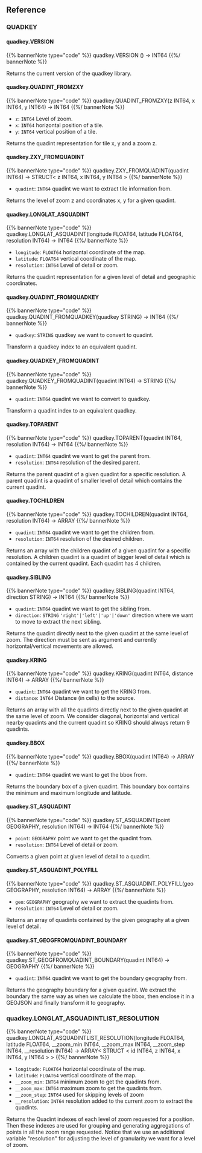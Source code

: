 ## Reference

### QUADKEY

#### quadkey.VERSION

{{% bannerNote type="code" %}}
quadkey.VERSION () -> INT64
{{%/ bannerNote %}}

Returns the current version of the quadkey library.

#### quadkey.QUADINT_FROMZXY

{{% bannerNote type="code" %}}
quadkey.QUADINT_FROMZXY(z INT64, x INT64, y INT64) -> INT64
{{%/ bannerNote %}}

* `z`: `INT64` Level of zoom.
* `x`: `INT64` horizontal position of a tile.
* `y`: `INT64` vertical position of a tile.

Returns the quadint representation for tile x, y and a zoom z.

#### quadkey.ZXY_FROMQUADINT

{{% bannerNote type="code" %}}
quadkey.ZXY_FROMQUADINT(quadint INT64) -> STRUCT< z INT64, x INT64, y INT64 >
{{%/ bannerNote %}}

* `quadint`: `INT64` quadint we want to extract tile information from.

Returns the level of zoom z and coordinates x, y for a given quadint.

#### quadkey.LONGLAT_ASQUADINT

{{% bannerNote type="code" %}}
quadkey.LONGLAT_ASQUADINT(longitude FLOAT64, latitude FLOAT64, resolution INT64) -> INT64
{{%/ bannerNote %}}

* `longitude`: `FLOAT64` horizontal coordinate of the map.
* `latitude`: `FLOAT64` vertical coordinate of the map.
* `resolution`: `INT64` Level of detail or zoom.

Returns the quadint representation for a given level of detail and geographic coordinates.

#### quadkey.QUADINT_FROMQUADKEY

{{% bannerNote type="code" %}}
quadkey.QUADINT_FROMQUADKEY(quadkey STRING) -> INT64
{{%/ bannerNote %}}

* `quadkey`: `STRING` quadkey we want to convert to quadint.

Transform a quadkey index to an equivalent quadint.

#### quadkey.QUADKEY_FROMQUADINT

{{% bannerNote type="code" %}}
quadkey.QUADKEY_FROMQUADINT(quadint INT64) -> STRING
{{%/ bannerNote %}}

* `quadint`: `INT64` quadint we want to convert to quadkey.

Transform a quadint index to an equivalent quadkey.

#### quadkey.TOPARENT

{{% bannerNote type="code" %}}
quadkey.TOPARENT(quadint INT64, resolution INT64) -> INT64
{{%/ bannerNote %}}

* `quadint`: `INT64`    quadint we want to get the parent from.
* `resolution`: `INT64` resolution of the desired parent.

Returns the parent quadint of a given quadint for a specific resolution. A parent quadint is a quadint of smaller level of detail which contains the current quadint.

#### quadkey.TOCHILDREN

{{% bannerNote type="code" %}}
quadkey.TOCHILDREN(quadint INT64, resolution INT64) -> ARRAY<INT64>
{{%/ bannerNote %}}

* `quadint`: `INT64` quadint we want to get the children from.
* `resolution`: `INT64` resolution of the desired children.

Returns an array with the children quadint of a given quadint for a specific resolution. A children quadint is a quadint of bigger level of detail which is contained by the current quadint. Each quadint has 4 children.

#### quadkey.SIBLING

{{% bannerNote type="code" %}}
quadkey.SIBLING(quadint INT64, direction STRING) -> INT64
{{%/ bannerNote %}}

* `quadint`: `INT64` quadint we want to get the sibling from.
* `direction`: `STRING` <code>'right'|'left'|'up'|'down'</code> direction where we want to move to extract the next sibling. 

Returns the quadint directly next to the given quadint at the same level of zoom. The direction must be sent as argument and currently horizontal/vertical movements are allowed.

#### quadkey.KRING

{{% bannerNote type="code" %}}
quadkey.KRING(quadint INT64, distance INT64) -> ARRAY<INT64>
{{%/ bannerNote %}}

* `quadint`: `INT64` quadint we want to get the KRING from.
* `distance`: `INT64` Distance (in cells) to the source.

Returns an array with all the quadints directly next to the given quadint at the same level of zoom. We consider diagonal, horizontal and vertical nearby quadints and the current quadint so KRING should always return 9 quadints.

#### quadkey.BBOX

{{% bannerNote type="code" %}}
quadkey.BBOX(quadint INT64) -> ARRAY<FLOAT64>
{{%/ bannerNote %}}

* `quadint`: `INT64` quadint we want to get the bbox from.

Returns the boundary box of a given quadint. This boundary box contains the minimum and maximum longitude and latitude.

#### quadkey.ST_ASQUADINT

{{% bannerNote type="code" %}}
quadkey.ST_ASQUADINT(point GEOGRAPHY, resolution INT64)  -> INT64
{{%/ bannerNote %}}

* `point`: `GEOGRAPHY` point we want to get the quadint from.
* `resolution`: `INT64` Level of detail or zoom.

Converts a given point at given level of detail to a quadint.

#### quadkey.ST_ASQUADINT_POLYFILL

{{% bannerNote type="code" %}}
quadkey.ST_ASQUADINT_POLYFILL(geo GEOGRAPHY, resolution INT64) -> ARRAY<INT64>
{{%/ bannerNote %}}

* `geo`: `GEOGRAPHY` geography we want to extract the quadints from.
* `resolution`: `INT64` Level of detail or zoom.

Returns an array of quadints contained by the given geography at a given level of detail.

#### quadkey.ST_GEOGFROMQUADINT_BOUNDARY

{{% bannerNote type="code" %}}
quadkey.ST_GEOGFROMQUADINT_BOUNDARY(quadint INT64) -> GEOGRAPHY
{{%/ bannerNote %}}

* `quadint`: `INT64` quadint we want to get the boundary geography from.

Returns the geography boundary for a given quadint. We extract the boundary the same way as when we calculate the bbox, then enclose it in a GEOJSON and finally transform it to geography.

### quadkey.LONGLAT_ASQUADINTLIST_RESOLUTION

{{% bannerNote type="code" %}}
quadkey.LONGLAT_ASQUADINTLIST_RESOLUTION(longitude FLOAT64, latitude FLOAT64, __zoom_min INT64, __zoom_max INT64, __zoom_step INT64, __resolution INT64) -> ARRAY< STRUCT < id INT64, z INT64, x INT64, y INT64 > >
{{%/ bannerNote %}}

* `longitude`: `FLOAT64` horizontal coordinate of the map.
* `latitude`: `FLOAT64` vertical coordinate of the map.
* `__zoom_min`: `INT64` minimum zoom to get the quadints from.
* `__zoom_max`: `INT64` maximum zoom to get the quadints from.
* `__zoom_step`: `INT64` used for skipping levels of zoom
* `__resolution`: `INT64` resolution added to the current zoom to extract the quadints.

Returns the Quadint indexes of each level of zoom requested for a position. Then these indexes are used for grouping and generating aggregations of points in all the zoom range requested. Notice that we use an additional variable "resolution" for adjusting the level of granularity we want for a level of zoom.
